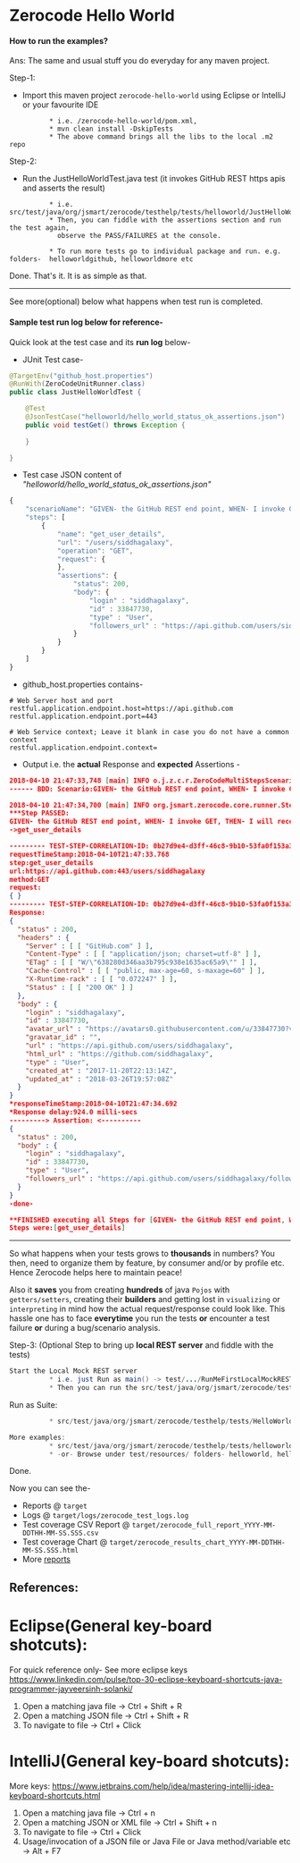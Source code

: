 Zerocode Hello World
===

#### How to run the examples?
Ans: The same and usual stuff you do everyday for any maven project.

Step-1: 
* Import this maven project `zerocode-hello-world` using Eclipse or IntelliJ or your favourite IDE
```
          * i.e. /zerocode-hello-world/pom.xml, 
          * mvn clean install -DskipTests
          * The above command brings all the libs to the local .m2 repo
```

Step-2:
* Run the JustHelloWorldTest.java test (it invokes GitHub REST https apis and asserts the result)
```
          * i.e. src/test/java/org/jsmart/zerocode/testhelp/tests/helloworld/JustHelloWorldTest.java
          * Then, you can fiddle with the assertions section and run the test again, 
            observe the PASS/FAILURES at the console.
          
          * To run more tests go to individual package and run. e.g. folders-  helloworldgithub, helloworldmore etc
```
Done.
That's it. It is as simple as that. 

* * * * * * * * * * * *

See more(optional) below what happens when test run is completed.

#### Sample **test run log** below for reference-

Quick look at the test case and its **run log** below-

- JUnit Test case-
```java
@TargetEnv("github_host.properties")
@RunWith(ZeroCodeUnitRunner.class)
public class JustHelloWorldTest {

    @Test
    @JsonTestCase("helloworld/hello_world_status_ok_assertions.json")
    public void testGet() throws Exception {
    
    }

}
```

- Test case JSON content of _"helloworld/hello_world_status_ok_assertions.json"_

```javaScript
{
    "scenarioName": "GIVEN- the GitHub REST end point, WHEN- I invoke GET, THEN- I will receive the 200 status with body",
    "steps": [
        {
            "name": "get_user_details",
            "url": "/users/siddhagalaxy",
            "operation": "GET",
            "request": {
            },
            "assertions": {
                "status": 200,
                "body": {
                    "login" : "siddhagalaxy",
                    "id" : 33847730,
                    "type" : "User",
                    "followers_url" : "https://api.github.com/users/siddhagalaxy/followers"
                }
            }
        }
    ]
}
```
- github_host.properties contains-
```properties
# Web Server host and port
restful.application.endpoint.host=https://api.github.com
restful.application.endpoint.port=443

# Web Service context; Leave it blank in case you do not have a common context
restful.application.endpoint.context=
```

- Output i.e. the **actual** Response and **expected** Assertions -
```json
2018-04-10 21:47:33,748 [main] INFO o.j.z.c.r.ZeroCodeMultiStepsScenarioRunnerImpl - 
------ BDD: Scenario:GIVEN- the GitHub REST end point, WHEN- I invoke GET, THEN- I will receive the 200 status with body -----

2018-04-10 21:47:34,700 [main] INFO org.jsmart.zerocode.core.runner.StepNotificationHandler - 
***Step PASSED:
GIVEN- the GitHub REST end point, WHEN- I invoke GET, THEN- I will receive the 200 status with body
->get_user_details

--------- TEST-STEP-CORRELATION-ID: 0b27d9e4-d3ff-46c8-9b10-53fa0f153a33 ---------
requestTimeStamp:2018-04-10T21:47:33.768
step:get_user_details
url:https://api.github.com:443/users/siddhagalaxy
method:GET
request:
{ } 
--------- TEST-STEP-CORRELATION-ID: 0b27d9e4-d3ff-46c8-9b10-53fa0f153a33 ---------
Response:
{
  "status" : 200,
  "headers" : {
    "Server" : [ [ "GitHub.com" ] ],
    "Content-Type" : [ [ "application/json; charset=utf-8" ] ],
    "ETag" : [ [ "W/\"638280d346aa3b795c938e1635ac65a9\"" ] ],
    "Cache-Control" : [ [ "public, max-age=60, s-maxage=60" ] ],
    "X-Runtime-rack" : [ [ "0.072247" ] ],
    "Status" : [ [ "200 OK" ] ]
  },
  "body" : {
    "login" : "siddhagalaxy",
    "id" : 33847730,
    "avatar_url" : "https://avatars0.githubusercontent.com/u/33847730?v=4",
    "gravatar_id" : "",
    "url" : "https://api.github.com/users/siddhagalaxy",
    "html_url" : "https://github.com/siddhagalaxy",
    "type" : "User",
    "created_at" : "2017-11-20T22:13:14Z",
    "updated_at" : "2018-03-26T19:57:08Z"
  }
}
*responseTimeStamp:2018-04-10T21:47:34.692 
*Response delay:924.0 milli-secs 
---------> Assertion: <----------
{
  "status" : 200,
  "body" : {
    "login" : "siddhagalaxy",
    "id" : 33847730,
    "type" : "User",
    "followers_url" : "https://api.github.com/users/siddhagalaxy/followers"
  }
} 
-done-

**FINISHED executing all Steps for [GIVEN- the GitHub REST end point, WHEN- I invoke GET, THEN- I will receive the 200 status with body] **.
Steps were:[get_user_details]
```

---


So what happens when your tests grows to **thousands** in numbers? 
You then, need to organize them by feature, by consumer and/or by profile etc. Hence Zerocode helps here to maintain peace! 

Also it **saves** you from creating **hundreds** of java `Pojos` with `getters/setters`, creating their **builders** and getting lost in `visualizing` or `interpreting` in mind how the actual request/response could look like.
This hassle one has to face **everytime** you run the tests **or** encounter a test failure **or** during a bug/scenario analysis.

Step-3: (Optional Step to bring up **local REST server** and fiddle with the tests)
```java
Start the Local Mock REST server
          * i.e. just Run as main() -> test/.../RunMeFirstLocalMockRESTServer.java. 
          * Then you can run the src/test/java/org/jsmart/zerocode/testhelp/tests/helloworldmore/JustHelloWorldMoreTest.java
```

Run as Suite:
```java
          * src/test/java/org/jsmart/zerocode/testhelp/tests/HelloWorldGitHubSuite.java

More examples:
          * src/test/java/org/jsmart/zerocode/testhelp/tests/helloworldmore/JustHelloWorldMoreTest.java
          * -or- Browse under test/resources/ folders- helloworld, helloworld_github_REST_api, helloworld_more
```
Done.

Now you can see the-
* Reports @ `target`
* Logs @ `target/logs/zerocode_test_logs.log`
* Test coverage CSV Report @ `target/zerocode_full_report_YYYY-MM-DDTHH-MM-SS.SSS.csv`
* Test coverage Chart @ `target/zerocode_results_chart_YYYY-MM-DDTHH-MM-SS.SSS.html`
* More [reports](https://github.com/authorjapps/zerocode#generated-reports-and-charts)

References:
---
Eclipse(General key-board shotcuts):
=====
For quick reference only- See more eclipse keys https://www.linkedin.com/pulse/top-30-eclipse-keyboard-shortcuts-java-programmer-jayveersinh-solanki/
1. Open a matching java file -> Ctrl + Shift + R
1. Open a matching JSON file -> Ctrl + Shift + R
1. To navigate to file -> Ctrl + Click

IntelliJ(General key-board shotcuts):
=====
More keys: https://www.jetbrains.com/help/idea/mastering-intellij-idea-keyboard-shortcuts.html
1. Open a matching java file -> Ctrl + n
1. Open a matching JSON or XML file -> Ctrl + Shift + n
1. To navigate to file -> Ctrl + Click
1. Usage/invocation of a JSON file or Java File or Java method/variable etc -> Alt + F7
